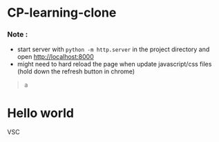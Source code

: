 # CP-learning-clone

### Note :

- start server with `python -m http.server` in the project directory and open <http://localhost:8000>
- might need to hard reload the page when update javascript/css files (hold down the refresh button in chrome)

> a

# Hello world

VSC

